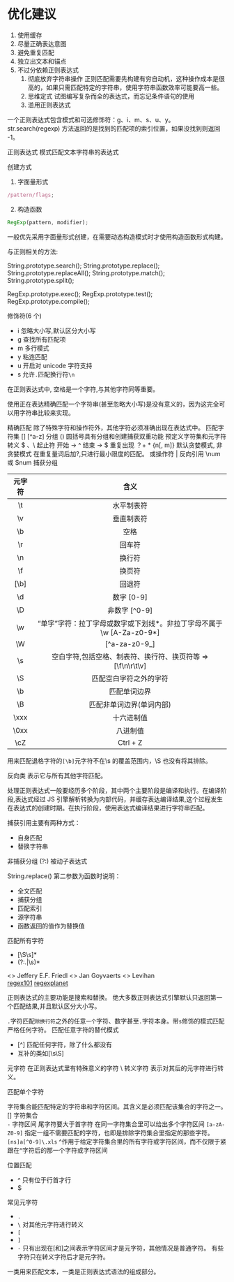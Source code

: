 # 优化建议

1. 使用缓存
2. 尽量正确表达意图
3. 避免重复匹配
4. 独立出文本和锚点
5. 不过分依赖正则表达式
   1. 彻底放弃字符串操作
      正则匹配需要先构建有穷自动机，这种操作成本是很高的，如果只需匹配特定的字符串，使用字符串函数效率可能要高一些。
   2. 思维定式
      试图编写复杂而全的表达式，而忘记条件语句的使用
   3. 滥用正则表达式

一个正则表达式包含模式和可选修饰符：g、i、m、s、u、y。
str.search(regexp) 方法返回的是找到的匹配项的索引位置，如果没找到则返回 -1。

正则表达式 模式匹配文本字符串的表达式

创建方式

1. 字面量形式

```js
/pattern/flags;
```

2. 构造函数

```js
RegExp(pattern, modifier);
```

一般优先采用字面量形式创建，在需要动态构造模式时才使用构造函数形式构建。

与正则相关的方法:

String.prototype.search();
String.prototype.replace();
String.prototype.replaceAll();
String.prototype.match();
String.prototype.split();

RegExp.prototype.exec();
RegExp.prototype.test();
RegExp.prototype.compile();

修饰符(6 个)

- i 忽略大小写,默认区分大小写
- g 查找所有匹配项
- m 多行模式
- y 粘连匹配
- u 开启对 unicode 字符支持
- s 允许`.`匹配换行符`\n`

在正则表达式中, 空格是一个字符,与其他字符同等重要。

使用正在表达精确匹配一个字符串(甚至忽略大小写)是没有意义的，因为这完全可以用字符串比较来实现。

精确匹配 除了特殊字符和操作符外，其他字符必须准确出现在表达式中。
匹配字符集 [] [^a-z]
分组 () 圆括号具有分组和创建捕获双重功能
预定义字符集和元字符
转义 \$ 、\\
起止符 开始 -> ^ 结束 -> $
重复出现 ？+ \* {n[, m]}
默认贪婪模式, 非贪婪模式 在重复量词后加?,只进行最小限度的匹配。
或操作符 |
反向引用 \num 或 $num 捕获分组

| 元字符 |                                 含义                                 |
| :----: | :------------------------------------------------------------------: |
|   \t   |                              水平制表符                              |
|   \v   |                              垂直制表符                              |
|   \b   |                                 空格                                 |
|   \r   |                                回车符                                |
|   \n   |                                换行符                                |
|   \f   |                                换页符                                |
|  [\b]  |                                回退符                                |
|   \d   |                              数字 [0-9]                              |
|   \D   |                            非数字 [^0-9]                             |
|   \w   | “单字”字符：拉丁字母或数字或下划线*。非拉丁字母不属于\w [A-Za-z0-9*] |
|   \W   |                            [^a-za-z0-9_]                             |
|   \s   |     空白字符,包括空格、制表符、换行符、换页符等 => [\f\n\r\t\v]      |
|   \S   |                        匹配空白字符之外的字符                        |
|   \b   |                             匹配单词边界                             |
|   \B   |                       匹配非单词边界(单词内部)                       |
|  \xxx  |                              十六进制值                              |
|  \0xx  |                               八进制值                               |
|  \cZ   |                               Ctrl + Z                               |

用来匹配退格字符的`[\b]`元字符不在\s 的覆盖范围内，\S 也没有将其排除。

反向类 表示它与所有其他字符匹配。

处理正则表达式一般要经历多个阶段，其中两个主要阶段是编译和执行。在编译阶段,表达式经过 JS 引擎解析转换为内部代码，并缓存表达编译结果,这个过程发生在表达式的创建时期。在执行阶段，使用表达式编译结果进行字符串匹配。

捕获引用主要有两种方式：

- 自身匹配
- 替换字符串

非捕获分组 (?:) 被动子表达式

String.replace()
第二参数为函数时说明：

- 全文匹配
- 捕获分组
- 匹配索引
- 源字符串
- 函数返回的值作为替换值

匹配所有字符

- [\S\s]\*
- (?:.|\s)\*

<<Matering Regular Expression>> Jeffery E.F. Friedl
<<Introducing Regular Expression>> Jan Goyvaerts
<<Regular Expression Cookbook>> Levihan  
[regex101](https://regex101.com/)
[regexplanet](http://www.regexplanet.com/advanced/javascript/index.html)

正则表达式的主要功能是搜索和替换。
绝大多数正则表达式引擎默认只返回第一个匹配结果,并且默认区分大小写。

`.`字符匹配`除换行符`之外的任意`一个`字符、数字甚至`.`字符本身。带`s`修饰的模式匹配严格任何字符。
匹配任意字符的替代模式

- [^] 匹配任何字符，除了什么都没有
- 互补的类如[\s\S]

元字符 在正则表达式里有特殊意义的字符
\ 转义字符 表示对其后的元字符进行转义。

匹配单个字符

字符集合能匹配特定的字符串和字符区间。其含义是必须匹配该集合的字符之一。  
[] 字符集合  
`-` 字符区间 尾字符要大于首字符
在同一字符集合里可以给出多个字符区间
`[a-zA-Z0-9]`
指定一组不需要匹配的字符，也即是排除字符集合里指定的那些字符。  
`[ns]a[^0-9]\.xls`
^作用于给定字符集合里的所有字符或字符区间，而不仅限于紧跟在^字符后的那一个字符或字符区间

位置匹配

- ^ 只有位于行首才行
- $

常见元字符

- `.`
- `\` 对其他元字符进行转义
- `[`
- `]`
- `-` 只有出现在[和]之间表示字符区间才是元字符，其他情况是普通字符。
  有些字符只在转义字符后才是元字符。

一类用来匹配文本，一类是正则表达式语法的组成部分。
